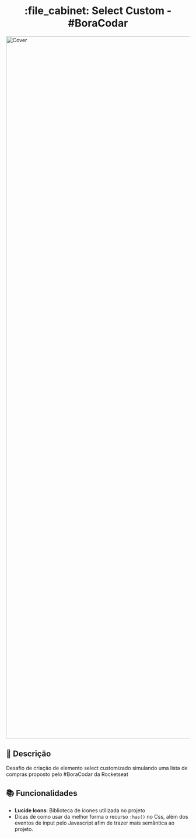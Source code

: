 <h1 align="center">:file_cabinet: Select Custom - #BoraCodar</h1>

<img width="1920" alt="Cover" src="https://github.com/renantiberto/select-custom/assets/79670787/90f93a7e-2697-44e2-a18b-b59aff9da3cd">

## :memo: Descrição
Desafio de criação de elemento select customizado simulando uma lista de compras proposto pelo #BoraCodar da Rocketseat

## :books: Funcionalidades
* <b>Lucide Icons</b>: Biblioteca de ícones utilizada no projeto
* Dicas de como usar da melhor forma o recurso `:has()` no Css, além dos eventos de input pelo Javascript afim de trazer mais semântica ao projeto.
